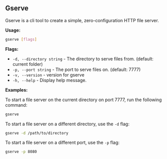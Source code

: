 ## Gserve

Gserve is a cli tool to create a simple, zero-configuration HTTP file server.

**Usage:**

```sh
gserve [flags]
```

**Flags:**

* `-d, --directory string` - The directory to serve files from. (default: current folder)
* `-p, --port string` - The port to serve files on. (default: 7777)
* `-v, --version` - version for gserve
* `-h, --help` - Display help message.

**Examples:**

To start a file server on the current directory on port 7777, run the following command:

```sh
gserve
```

To start a file server on a different directory, use the `-d` flag:

```sh
gserve -d /path/to/directory
```

To start a file server on a different port, use the `-p` flag:

```sh
gserve -p 8080
```
